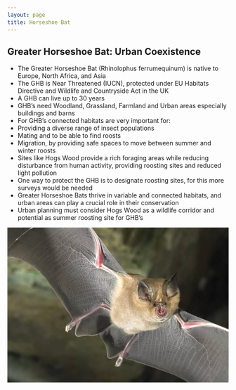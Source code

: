 ```yaml
---
layout: page
title: Horseshoe Bat
---
```


## Greater Horseshoe Bat: Urban Coexistence

* The Greater Horseshoe Bat (Rhinolophus ferrumequinum) is native to Europe, North Africa, and Asia
* The GHB is Near Threatened (IUCN), protected under EU Habitats Directive and Wildlife and Countryside Act in the UK
* A GHB can live up to 30 years
* GHB’s need Woodland, Grassland, Farmland and Urban areas especially buildings and barns
* For GHB’s connected habitats are very important for:
* Providing a diverse range of insect populations
* Mating and to be able to find roosts
* Migration, by providing safe spaces to move between summer and winter roosts
* Sites like Hogs Wood provide a rich foraging areas while reducing disturbance from human activity, providing roosting sites and reduced light pollution
* One way to protect the GHB is to designate roosting sites, for this more surveys would be needed
* Greater Horseshoe Bats thrive in variable and connected habitats, and urban areas can play a crucial role in their conservation
* Urban planning must consider Hogs Wood as a wildlife corridor and potential as summer roosting site for GHB’s

![horseshoe-bat](/assets/images/horseshoe-bat.jpeg)
